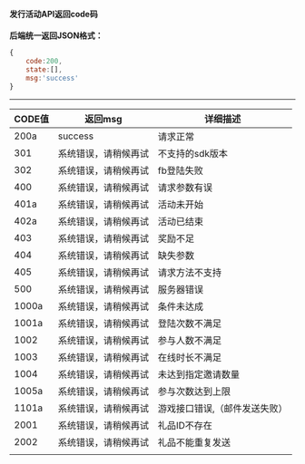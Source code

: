 #### 发行活动API返回code码


 **后端统一返回JSON格式：** 

```javascript
{
    code:200,
    state:[],
    msg:'success'
}
```

---

CODE值| 返回msg | 详细描述 
---|---|---
200a | success | 请求正常 
301 | 系统错误，请稍候再试| 不支持的sdk版本 
302 | 系统错误，请稍候再试 | fb登陆失败 
400 | 系统错误，请稍候再试 | 请求参数有误 
401a | 系统错误，请稍候再试 | 活动未开始 
402a | 系统错误，请稍候再试 | 活动已结束 
403 | 系统错误，请稍候再试 | 奖励不足 
404 | 系统错误，请稍候再试 | 缺失参数 
405 | 系统错误，请稍候再试 | 请求方法不支持 
500 | 系统错误，请稍候再试 | 服务器错误 
1000a | 系统错误，请稍候再试 | 条件未达成 
1001a | 系统错误，请稍候再试  | 登陆次数不满足 
1002 | 系统错误，请稍候再试  | 参与人数不满足 
1003 | 系统错误，请稍候再试  | 在线时长不满足 
1004 | 系统错误，请稍候再试  | 未达到指定邀请数量 
1005a | 系统错误，请稍候再试  | 参与次数达到上限 
1101a | 系统错误，请稍候再试  | 游戏接口错误,（邮件发送失败） 
2001 | 系统错误，请稍候再试  | 礼品ID不存在 
2002 | 系统错误，请稍候再试  | 礼品不能重复发送 
 |  |  

